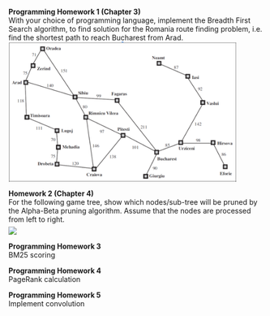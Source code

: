 **Programming Homework 1 (Chapter 3)**  
With your choice of programming language, implement the Breadth First Search algorithm, to find solution for the Romania route finding problem, i.e. find the shortest path to reach Bucharest from Arad.  
<img src="map-romania.png" align="middle" width="450"/>  

**Homework 2 (Chapter 4)**  
For the following game tree, show which nodes/sub-tree will be pruned by the Alpha-Beta pruning algorithm. Assume that the nodes are processed from left to right.  
<img src="aplha-beta.png" align="middle" width="450"/>

**Programming Homework 3**  
BM25 scoring

**Programming Homework 4**  
PageRank calculation

**Programming Homework 5**  
Implement convolution
